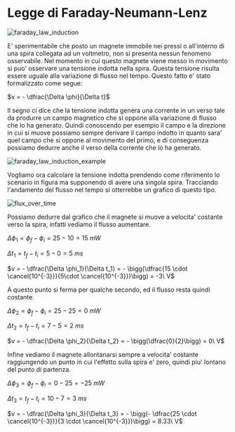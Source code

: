 # Legge di Faraday-Neumann-Lenz  

![faraday_law_induction](https://user-images.githubusercontent.com/7195133/226195806-5fe0ca41-591c-4919-9dca-16ee252db56c.gif)


E' sperimentabile che posto un magnete immobile nei pressi o all'interno di una spira collegata ad un voltmetro, non si presenta nessun fenomeno osservabile. Nel momento in cui questo magnete viene messo in movimento si puo' osservare una tensione indotta nella spira. Questa tensione risulta essere uguale alla variazione di flusso nel tempo. Questo fatto e' stato formalizzato come segue:  

$v = - \dfrac{\Delta \phi}{\Delta t}$  

Il segno ci dice che la tensione indotta genera una corrente in un verso tale da produrre un campo magnetico che si oppone alla variazione di flusso che lo ha generato. Quindi conoscendo per esempio il campo e la direzione in cui si muove possiamo sempre derivare il campo indotto in quanto sara' quel campo che si oppone al movimento del primo, e di conseguenza possiamo dedurre anche il verso della corrente che lo ha generato.  

![faraday_law_induction_example](https://user-images.githubusercontent.com/7195133/226990274-a23033b1-b9d7-4fb4-b503-1a92b3f7e414.jpg)  

Vogliamo ora calcolare la tensione indotta prendendo come riferimento lo scenario in figura ma supponendo di avere una singola spira. Tracciando l'andamento del flusso nel tempo si otterrebbe un grafico di questo tipo.  

![flux_over_time](https://user-images.githubusercontent.com/7195133/227022324-349069eb-272d-4e17-aab5-1994d054f3d2.jpg)  

Possiamo dedurre dal grafico che il magnete si muove a velocita' costante verso la spira, infatti vediamo il flusso aumentare.  

$\Delta \phi_1 = \phi_f - \phi_i = 25 - 10 = 15\ mW$  

$\Delta t_1 = t_f - t_i = 5 - 0 = 5\ ms$  

$v = - \dfrac{\Delta \phi_1}{\Delta t_1} = - \bigg(\dfrac{15 \cdot \cancel{10^{-3}}}{5\cdot \cancel{10^{-3}}}\bigg) =  -3\ V$  

A questo punto si ferma per qualche secondo, ed il flusso resta quindi costante.  

$\Delta \phi_2 = \phi_f - \phi_i = 25 - 25 = 0\ mW$  

$\Delta t_2 = t_f - t_i = 7 - 5 = 2\ ms$  

$v = - \dfrac{\Delta \phi_2}{\Delta t_2} = - \bigg(\dfrac{0}{2}\bigg) = 0\ V$  

Infine vediamo il magnete allontanarsi sempre a velocita' costante raggiungendo un punto in cui l'effetto sulla spira e' zero, quindi piu' lontano del punto di partenza.  

$\Delta \phi_3 = \phi_f - \phi_i = 0 - 25 = -25\ mW$  

$\Delta t_3 = t_f - t_i = 10 - 7 = 3\ ms$  

$v = - \dfrac{\Delta \phi_3}{\Delta t_3} = - \bigg(- \dfrac{25 \cdot \cancel{10^{-3}}}{3 \cdot \cancel{10^{-3}}}\bigg) = 8.33\ V$  
